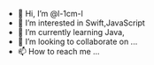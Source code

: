 - 👋 Hi, I’m @l-1cm-l
- 👀 I’m interested in Swift,JavaScript
- 🌱 I’m currently learning Java,
- 💞️ I’m looking to collaborate on ...
- 📫 How to reach me ...

<!---
l-1cm-l/l-1cm-l is a ✨ special ✨ repository because its `README.md` (this file) appears on your GitHub profile.
You can click the Preview link to take a look at your changes.
--->
